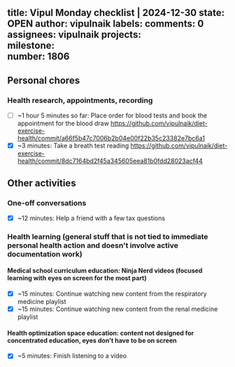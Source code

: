 title:	Vipul Monday checklist | 2024-12-30
state:	OPEN
author:	vipulnaik
labels:	
comments:	0
assignees:	vipulnaik
projects:	
milestone:	
number:	1806
--
## Personal chores

### Health research, appointments, recording

- [ ] ~1 hour 5 minutes so far: Place order for blood tests and book the appointment for the blood draw https://github.com/vipulnaik/diet-exercise-health/commit/a66f5b47c7006b2b04e00f22b35c23382e7bc6a1
- [x] ~3 minutes: Take a breath test reading https://github.com/vipulnaik/diet-exercise-health/commit/8dc7164bd2f45a345605eea81b0fdd28023acf44

## Other activities

### One-off conversations

- [x] ~12 minutes: Help a friend with a few tax questions

### Health learning (general stuff that is not tied to immediate personal health action and doesn't involve active documentation work)

#### Medical school curriculum education: Ninja Nerd videos (focused learning with eyes on screen for the most part)

- [x] ~15 minutes: Continue watching new content from the respiratory medicine playlist
- [x] ~15 minutes: Continue watching new content from the renal medicine playlist

#### Health optimization space education: content not designed for concentrated education, eyes don't have to be on screen

- [x] ~5 minutes: Finish listening to a video
